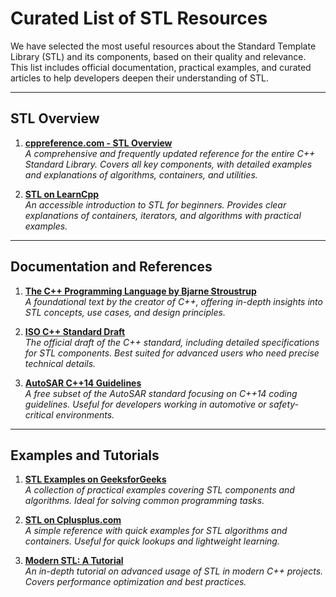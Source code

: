 # Curated List of STL Resources

We have selected the most useful resources about the Standard Template Library (STL) and its components, based on their quality and relevance. This list includes official documentation, practical examples, and curated articles to help developers deepen their understanding of STL.

---

## STL Overview

1. **[cppreference.com - STL Overview](https://en.cppreference.com/w/cpp/standard_library)**  
   _A comprehensive and frequently updated reference for the entire C++ Standard Library. Covers all key components, with detailed examples and explanations of algorithms, containers, and utilities._

2. **[STL on LearnCpp](https://www.learncpp.com/cpp-tutorial/introduction-to-the-stl/)**  
   _An accessible introduction to STL for beginners. Provides clear explanations of containers, iterators, and algorithms with practical examples._

---

## Documentation and References

1. **[The C++ Programming Language by Bjarne Stroustrup](https://www.stroustrup.com/4th.html)**  
   _A foundational text by the creator of C++, offering in-depth insights into STL concepts, use cases, and design principles._

2. **[ISO C++ Standard Draft](https://isocpp.org/std/the-standard)**  
   _The official draft of the C++ standard, including detailed specifications for STL components. Best suited for advanced users who need precise technical details._

3. **[AutoSAR C++14 Guidelines](https://www.autosar.org/fileadmin/user_upload/standards/adaptive/21-11/AUTOSAR_RS_CPP14Guidelines.pdf)**  
   _A free subset of the AutoSAR standard focusing on C++14 coding guidelines. Useful for developers working in automotive or safety-critical environments._

---

## Examples and Tutorials

1. **[STL Examples on GeeksforGeeks](https://www.geeksforgeeks.org/c-standard-template-library-stl/)**  
   _A collection of practical examples covering STL components and algorithms. Ideal for solving common programming tasks._

2. **[STL on Cplusplus.com](http://www.cplusplus.com/reference/stl/)**  
   _A simple reference with quick examples for STL algorithms and containers. Useful for quick lookups and lightweight learning._

3. **[Modern STL: A Tutorial](https://example.com)**  
   _An in-depth tutorial on advanced usage of STL in modern C++ projects. Covers performance optimization and best practices._


